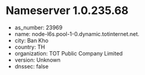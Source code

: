 # Nameserver 1.0.235.68

* as_number: 23969
* name: node-l6s.pool-1-0.dynamic.totinternet.net.
* city: Ban Kho
* country: TH
* organization: TOT Public Company Limited
* version: Unknown
* dnssec: false
